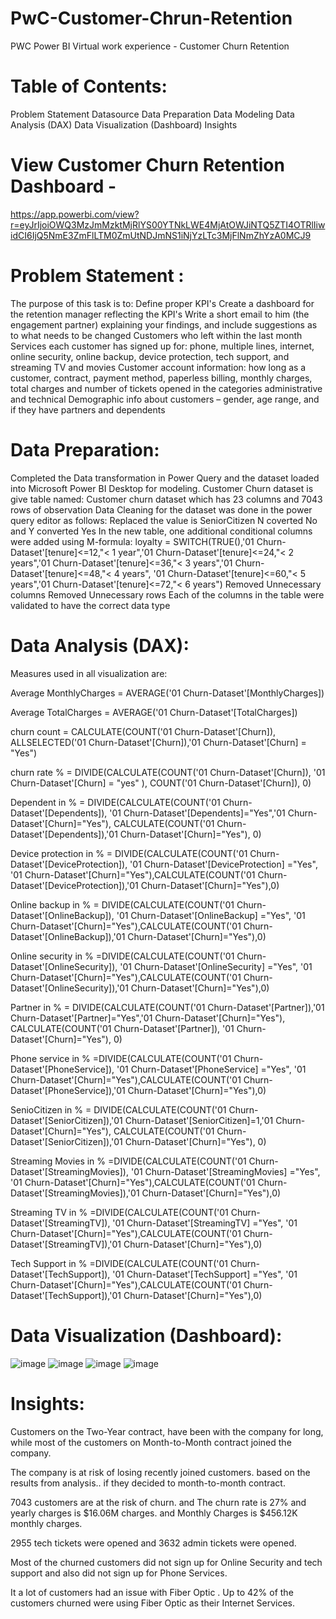 # PwC-Customer-Chrun-Retention
PWC Power BI Virtual work experience - Customer Churn Retention
# Table of Contents:
Problem Statement
Datasource
Data Preparation
Data Modeling
Data Analysis (DAX)
Data Visualization (Dashboard)
Insights

# View Customer Churn Retention Dashboard - 
https://app.powerbi.com/view?r=eyJrIjoiOWQ3MzJmMzktMjRlYS00YTNkLWE4MjAtOWJiNTQ5ZTI4OTRlIiwidCI6IjQ5NmE3ZmFlLTM0ZmUtNDJmNS1iNjYzLTc3MjFlNmZhYzA0MCJ9

# Problem Statement :
The purpose of this task is to:
Define proper KPI's
Create a dashboard for the retention manager reflecting the KPI's
Write a short email to him (the engagement partner) explaining your findings, and include suggestions as to what needs to be changed
Customers who left within the last month
Services each customer has signed up for: phone, multiple lines, internet, online security, online backup, device protection, tech support, and streaming TV and movies
Customer account information: how long as a customer, contract, payment method, paperless billing, monthly charges, total charges and number of tickets opened in the categories administrative and technical
Demographic info about customers – gender, age range, and if they have partners and dependents

# Data Preparation:
Completed the Data transformation in Power Query and the dataset loaded into Microsoft Power BI Desktop for modeling.
Customer Churn dataset is give table named:
Customer churn dataset which has 23 columns and 7043 rows of observation
Data Cleaning for the dataset was done in the power query editor as follows:
Replaced the value is SeniorCitizen N coverted No and Y converted Yes
In the new table, one additional conditional columns were added using M-formula:
loyalty = SWITCH(TRUE(),'01 Churn-Dataset'[tenure]<=12,"< 1 year",'01 Churn-Dataset'[tenure]<=24,"< 2 years",'01 Churn-Dataset'[tenure]<=36,"< 3 years",'01 Churn-Dataset'[tenure]<=48,"< 4 years", '01 Churn-Dataset'[tenure]<=60,"< 5 years",'01 Churn-Dataset'[tenure]<=72,"< 6 years")
Removed Unnecessary columns
Removed Unnecessary rows
Each of the columns in the table were validated to have the correct data type

# Data Analysis (DAX):
Measures used in all visualization are:

Average MonthlyCharges = AVERAGE('01 Churn-Dataset'[MonthlyCharges])

Average TotalCharges = AVERAGE('01 Churn-Dataset'[TotalCharges])

churn count = CALCULATE(COUNT('01 Churn-Dataset'[Churn]), ALLSELECTED('01 Churn-Dataset'[Churn]),'01 Churn-Dataset'[Churn] = "Yes")

churn rate % = DIVIDE(CALCULATE(COUNT('01 Churn-Dataset'[Churn]), '01 Churn-Dataset'[Churn] = "yes" ), COUNT('01 Churn-Dataset'[Churn]), 0)

Dependent in % = DIVIDE(CALCULATE(COUNT('01 Churn-Dataset'[Dependents]), '01 Churn-Dataset'[Dependents]="Yes",'01 Churn-Dataset'[Churn]="Yes"), CALCULATE(COUNT('01 Churn-Dataset'[Dependents]),'01 Churn-Dataset'[Churn]="Yes"), 0)

Device protection in % = DIVIDE(CALCULATE(COUNT('01 Churn-Dataset'[DeviceProtection]), '01 Churn-Dataset'[DeviceProtection] ="Yes", '01 Churn-Dataset'[Churn]="Yes"),CALCULATE(COUNT('01 Churn-Dataset'[DeviceProtection]),'01 Churn-Dataset'[Churn]="Yes"),0)

Online backup in % = DIVIDE(CALCULATE(COUNT('01 Churn-Dataset'[OnlineBackup]), '01 Churn-Dataset'[OnlineBackup] ="Yes", '01 Churn-Dataset'[Churn]="Yes"),CALCULATE(COUNT('01 Churn-Dataset'[OnlineBackup]),'01 Churn-Dataset'[Churn]="Yes"),0)

Online security in % =DIVIDE(CALCULATE(COUNT('01 Churn-Dataset'[OnlineSecurity]), '01 Churn-Dataset'[OnlineSecurity] ="Yes", '01 Churn-Dataset'[Churn]="Yes"),CALCULATE(COUNT('01 Churn-Dataset'[OnlineSecurity]),'01 Churn-Dataset'[Churn]="Yes"),0)

Partner in % = DIVIDE(CALCULATE(COUNT('01 Churn-Dataset'[Partner]),'01 Churn-Dataset'[Partner]="Yes",'01 Churn-Dataset'[Churn]="Yes"), CALCULATE(COUNT('01 Churn-Dataset'[Partner]), '01 Churn-Dataset'[Churn]="Yes"), 0)

Phone service in % =DIVIDE(CALCULATE(COUNT('01 Churn-Dataset'[PhoneService]), '01 Churn-Dataset'[PhoneService] ="Yes", '01 Churn-Dataset'[Churn]="Yes"),CALCULATE(COUNT('01 Churn-Dataset'[PhoneService]),'01 Churn-Dataset'[Churn]="Yes"),0)

SenioCitizen in % = DIVIDE(CALCULATE(COUNT('01 Churn-Dataset'[SeniorCitizen]),'01 Churn-Dataset'[SeniorCitizen]=1,'01 Churn-Dataset'[Churn]="Yes"), CALCULATE(COUNT('01 Churn-Dataset'[SeniorCitizen]),'01 Churn-Dataset'[Churn]="Yes"), 0)

Streaming Movies in % =DIVIDE(CALCULATE(COUNT('01 Churn-Dataset'[StreamingMovies]), '01 Churn-Dataset'[StreamingMovies] ="Yes", '01 Churn-Dataset'[Churn]="Yes"),CALCULATE(COUNT('01 Churn-Dataset'[StreamingMovies]),'01 Churn-Dataset'[Churn]="Yes"),0)

Streaming TV in % =DIVIDE(CALCULATE(COUNT('01 Churn-Dataset'[StreamingTV]), '01 Churn-Dataset'[StreamingTV] ="Yes", '01 Churn-Dataset'[Churn]="Yes"),CALCULATE(COUNT('01 Churn-Dataset'[StreamingTV]),'01 Churn-Dataset'[Churn]="Yes"),0)

Tech Support in % =DIVIDE(CALCULATE(COUNT('01 Churn-Dataset'[TechSupport]), '01 Churn-Dataset'[TechSupport] ="Yes", '01 Churn-Dataset'[Churn]="Yes"),CALCULATE(COUNT('01 Churn-Dataset'[TechSupport]),'01 Churn-Dataset'[Churn]="Yes"),0)

# Data Visualization (Dashboard):

![image](https://github.com/Ushashree441997/PwC-Customer-Chrun-Retention/assets/69711495/23ae35fd-5522-4fb8-9287-0010c59bbd8b)
![image](https://github.com/Ushashree441997/PwC-Customer-Chrun-Retention/assets/69711495/bca223b4-23b4-4a13-9a25-9a0181edfff4)
![image](https://github.com/Ushashree441997/PwC-Customer-Chrun-Retention/assets/69711495/b2d470cb-3736-45b2-a8ea-a9f3026d12a0)
![image](https://github.com/Ushashree441997/PwC-Customer-Chrun-Retention/assets/69711495/923864d2-a0b0-46ef-a4c4-bf9dcf229e8f)

# Insights:

Customers on the Two-Year contract, have been with the company for long, while most of the customers on Month-to-Month contract joined the company.

The company is at risk of losing recently joined customers. based on the results from analysis.. if they decided to month-to-month contract.

7043 customers are at the risk of churn. and The churn rate is 27% and yearly charges is $16.06M charges. and Monthly Charges is $456.12K monthly charges.

2955 tech tickets were opened and 3632 admin tickets were opened.

Most of the churned customers did not sign up for Online Security and tech support and also did not sign up for Phone Services.

It a lot of customers had an issue with Fiber Optic . Up to 42% of the customers churned were using Fiber Optic as their Internet Services.


